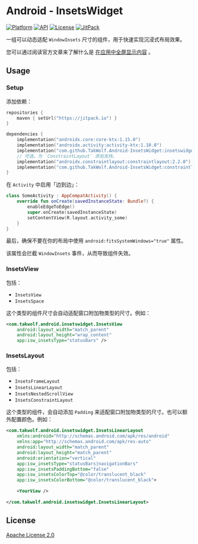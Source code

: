 # Android - InsetsWidget

[![Platform](https://img.shields.io/badge/platform-Android-brightgreen)](https://developer.android.com)
[![API](https://img.shields.io/badge/API-21%2B-brightgreen)](https://android-arsenal.com/api?level=21)
[![License](https://img.shields.io/github/license/TakWolf/Android-InsetsWidget)](LICENSE)
[![JitPack](https://jitpack.io/v/TakWolf/Android-InsetsWidget.svg)](https://jitpack.io/#TakWolf/Android-InsetsWidget)

一组可以动态适配 `WindowInsets` 尺寸的组件，用于快速实现沉浸式布局效果。

您可以通过阅读官方文章来了解什么是 [在应用中全屏显示内容](https://developer.android.com/develop/ui/views/layout/edge-to-edge?hl=zh-cn) 。

## Usage

### Setup

添加依赖：

```kotlin
repositories { 
    maven { setUrl("https://jitpack.io") }
}

dependencies {
    implementation("androidx.core:core-ktx:1.15.0")
    implementation("androidx.activity:activity-ktx:1.10.0")
    implementation("com.github.TakWolf.Android-InsetsWidget:insetswidget:0.0.1")
    // 可选。为 `ConstraintLayout` 添加支持。
    implementation("androidx.constraintlayout:constraintlayout:2.2.0")
    implementation("com.github.TakWolf.Android-InsetsWidget:constraintlayout:0.0.1")
}
```

在 `Activity` 中启用「边到边」：

```kotlin
class SomeActivity : AppCompatActivity() {
    override fun onCreate(savedInstanceState: Bundle?) {
        enableEdgeToEdge()
        super.onCreate(savedInstanceState)
        setContentView(R.layout.activity_some)
    }
}
```

最后，确保不要在你的布局中使用 `android:fitsSystemWindows="true"` 属性。

该属性会拦截 `WindowInsets` 事件，从而导致组件失效。

### InsetsView

包括：

- `InsetsView`
- `InsetsSpace`

这个类型的组件尺寸会自动适配窗口附加物类型的尺寸。例如：

```xml
<com.takwolf.android.insetswidget.InsetsView
    android:layout_width="match_parent"
    android:layout_height="wrap_content"
    app:isw_insetsType="statusBars" />
```

### InsetsLayout

包括：

- `InsetsFrameLayout`
- `InsetsLinearLayout`
- `InsetsNestedScrollView`  
- `InsetsConstraintLayout`

这个类型的组件，会自动添加 `Padding` 来适配窗口附加物类型的尺寸。也可以额外配置颜色。例如：

```xml
<com.takwolf.android.insetswidget.InsetsLinearLayout
    xmlns:android="http://schemas.android.com/apk/res/android"
    xmlns:app="http://schemas.android.com/apk/res-auto"
    android:layout_width="match_parent"
    android:layout_height="match_parent"
    android:orientation="vertical"
    app:isw_insetsType="statusBars|navigationBars"
    app:isw_insetsPaddingBottom="false"
    app:isw_insetsColorTop="@color/translucent_black"
    app:isw_insetsColorBottom="@color/translucent_black">
    
    <YourView />
    
</com.takwolf.android.insetswidget.InsetsLinearLayout>
```

## License

[Apache License 2.0](LICENSE)
